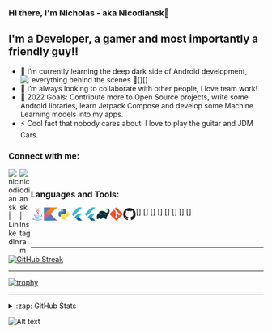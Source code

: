 ### Hi there, I'm Nicholas - aka Nicodiansk👋 
## I'm a Developer, a gamer and most importantly a friendly guy!!

- 🌱 I’m currently learning the deep dark side of Android development, everything behind the scenes 🤣[<img align="left" width="22px" src="https://image.emojipng.com/392/10498392.jpg" />][]
- 👯 I’m always looking to collaborate with other people, I love team work!
- 🥅 2022 Goals: Contribute more to Open Source projects, write some Android libraries, learn Jetpack Compose and develop some Machine Learning models into my apps.
- ⚡ Cool fact that nobody cares about: I love to play the guitar and JDM Cars.

### Connect with me:

[<img align="left" alt="nicodiansk | LinkedIn" width="22px" src="https://cdn.jsdelivr.net/npm/simple-icons@v3/icons/linkedin.svg" />][linkedin]
[<img align="left" alt="nicodiansk | Instagram" width="22px" src="https://cdn.jsdelivr.net/npm/simple-icons@v3/icons/instagram.svg" />][instagram]

<br />

### Languages and Tools: 

[<img align="left" alt="Java" width="26px" src="https://github.com/devicons/devicon/blob/master/icons/java/java-original.svg" />]
[<img align="left" alt="Kotlin" width="26px" src="https://github.com/devicons/devicon/blob/master/icons/kotlin/kotlin-original.svg" />]
[<img align="left" alt="Python" width="26px" src="https://github.com/devicons/devicon/blob/master/icons/python/python-original.svg" />]
[<img align="left" alt="Flutter" width="26px" src="https://github.com/devicons/devicon/blob/master/icons/flutter/flutter-original.svg" />]
[<img align="left" alt="Flutter" width="26px" src="https://github.com/devicons/devicon/blob/master/icons/flutter/flutter-original.svg" />]
[<img align="left" alt="Gradle" width="26px" src="https://github.com/devicons/devicon/blob/master/icons/gradle/gradle-plain.svg" />]
[<img align="left" alt="Git" width="26px" src="https://github.com/devicons/devicon/blob/master/icons/git/git-original.svg" />]
[<img align="left" alt="GitHub" width="26px" src="https://github.com/devicons/devicon/blob/master/icons/github/github-original.svg" />]

<br />
<br />

---
[![GitHub Streak](http://github-readme-streak-stats.herokuapp.com?user=nicodiansk&theme=dark&date_format=M%20j%5B%2C%20Y%5D)](https://git.io/streak-stats)

---
[![trophy](https://github-profile-trophy.vercel.app/?username=nicodiansk&theme=onedark)](https://github.com/ryo-ma/github-profile-trophy)

---
<details>
  <summary>:zap: GitHub Stats</summary>

  <img align="left" alt="nicodiansk's GitHub Stats" src="https://github-readme-stats.codestackr.vercel.app/api?username=codeSTACKr&show_icons=true&hide_border=true" />

</details>

![Alt text](https://spotify-recently-played-readme.vercel.app/api?user=nicodiansk0)

[instagram]: https://instagram.com/nicodiansk
[linkedin]: https://www.linkedin.com/in/nicholas-previtali-660b83190/